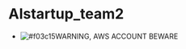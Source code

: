 # AIstartup_team2

- ![#f03c15](https://via.placeholder.com/15/f03c15/000000?text=+)WARNING, AWS ACCOUNT BEWARE
